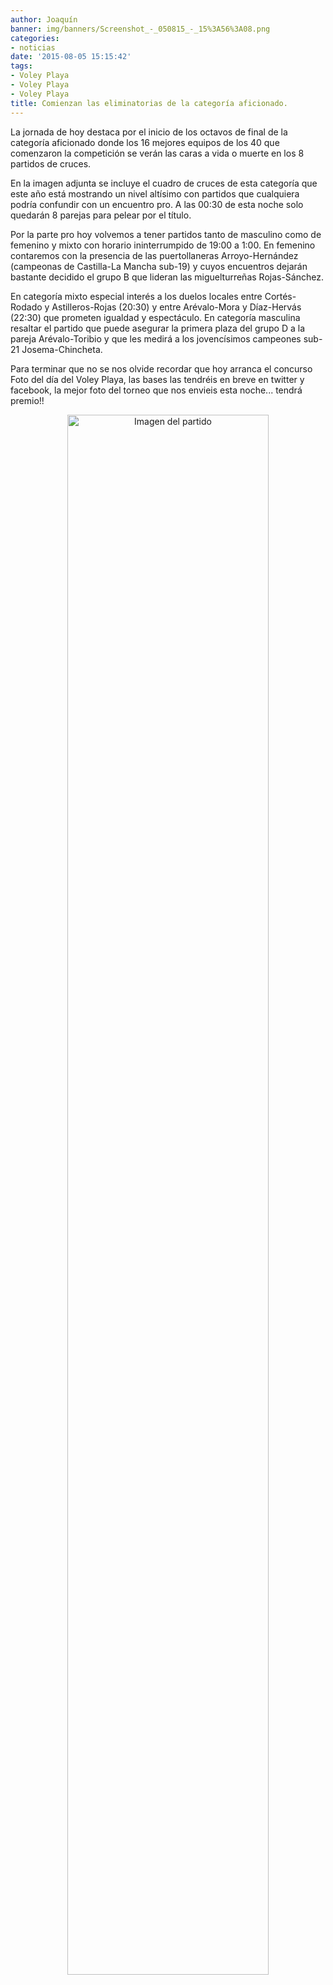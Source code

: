 ```yaml
---
author: Joaquín
banner: img/banners/Screenshot_-_050815_-_15%3A56%3A08.png
categories:
- noticias
date: '2015-08-05 15:15:42'
tags:
- Voley Playa
- Voley Playa
- Voley Playa
title: Comienzan las eliminatorias de la categoría aficionado.
---
```


La jornada de hoy destaca por el inicio de los octavos de final de la categoría aficionado donde los 16 mejores equipos de los 40 que comenzaron la competición se verán las caras a vida o muerte en los 8 partidos de cruces.

En la imagen adjunta se incluye el cuadro de cruces de esta categoría que este año está mostrando un nivel altísimo con partidos que cualquiera podría confundir con un encuentro pro. A las 00:30 de esta noche solo quedarán 8 parejas para pelear por el título.

Por la parte pro hoy volvemos a tener partidos tanto de masculino como de femenino y mixto con horario ininterrumpido de 19:00 a 1:00. En femenino contaremos con la presencia de las puertollaneras Arroyo-Hernández (campeonas de Castilla-La Mancha sub-19) y cuyos encuentros dejarán bastante decidido el grupo B que lideran las miguelturreñas Rojas-Sánchez.

En categoría mixto especial interés a los duelos locales entre Cortés-Rodado y Astilleros-Rojas (20:30) y entre Arévalo-Mora y Díaz-Hervás (22:30) que prometen igualdad y espectáculo. En categoría masculina resaltar el partido que puede asegurar la primera plaza del grupo D a la pareja Arévalo-Toribio y que les medirá a los jovencísimos campeones sub-21 Josema-Chincheta.

Para terminar que no se nos olvide recordar que hoy arranca el concurso Foto del día del Voley Playa, las bases las tendréis en breve en twitter y facebook, la mejor foto del torneo que nos envieis esta noche... tendrá premio!!

<center>
<a target="_new" href="http://www.advmiguelturra.org/img/banners/Screenshot%20-%20050815%20-%2015%3A56%3A08.png"> 
<img alt="Imagen del partido" width="80%" align="center" src="http://www.advmiguelturra.org/img/banners/Screenshot%20-%20050815%20-%2015%3A56%3A08.png"/> </a> </center>



